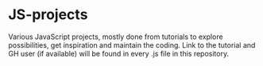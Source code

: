 # JS-projects
Various JavaScript projects, mostly done from tutorials to explore possibilities, get inspiration and maintain the coding. Link to the tutorial and GH user (if available) will be found in every .js file in this repository.

